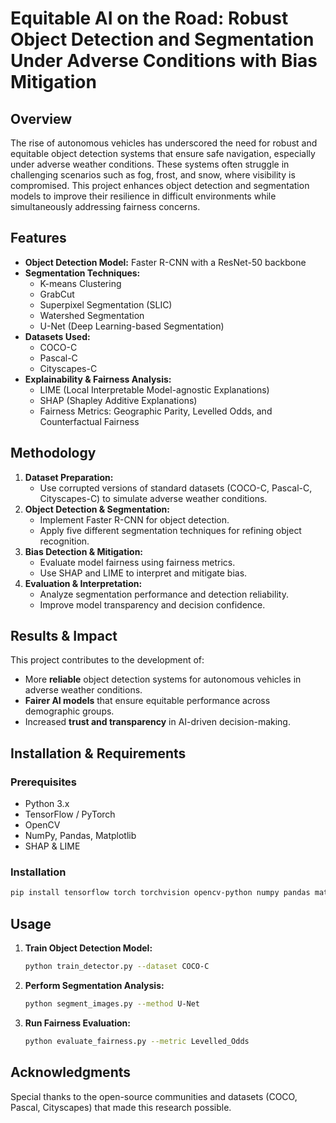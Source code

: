 # Equitable AI on the Road: Robust Object Detection and Segmentation Under Adverse Conditions with Bias Mitigation

## Overview
The rise of autonomous vehicles has underscored the need for robust and equitable object detection systems that ensure safe navigation, especially under adverse weather conditions. These systems often struggle in challenging scenarios such as fog, frost, and snow, where visibility is compromised. This project enhances object detection and segmentation models to improve their resilience in difficult environments while simultaneously addressing fairness concerns.

## Features
- **Object Detection Model:** Faster R-CNN with a ResNet-50 backbone
- **Segmentation Techniques:**
  - K-means Clustering
  - GrabCut
  - Superpixel Segmentation (SLIC)
  - Watershed Segmentation
  - U-Net (Deep Learning-based Segmentation)
- **Datasets Used:**
  - COCO-C
  - Pascal-C
  - Cityscapes-C
- **Explainability & Fairness Analysis:**
  - LIME (Local Interpretable Model-agnostic Explanations)
  - SHAP (Shapley Additive Explanations)
  - Fairness Metrics: Geographic Parity, Levelled Odds, and Counterfactual Fairness

## Methodology
1. **Dataset Preparation:**
   - Use corrupted versions of standard datasets (COCO-C, Pascal-C, Cityscapes-C) to simulate adverse weather conditions.
2. **Object Detection & Segmentation:**
   - Implement Faster R-CNN for object detection.
   - Apply five different segmentation techniques for refining object recognition.
3. **Bias Detection & Mitigation:**
   - Evaluate model fairness using fairness metrics.
   - Use SHAP and LIME to interpret and mitigate bias.
4. **Evaluation & Interpretation:**
   - Analyze segmentation performance and detection reliability.
   - Improve model transparency and decision confidence.

## Results & Impact
This project contributes to the development of:
- More **reliable** object detection systems for autonomous vehicles in adverse weather conditions.
- **Fairer AI models** that ensure equitable performance across demographic groups.
- Increased **trust and transparency** in AI-driven decision-making.

## Installation & Requirements
### Prerequisites
- Python 3.x
- TensorFlow / PyTorch
- OpenCV
- NumPy, Pandas, Matplotlib
- SHAP & LIME

### Installation
```bash
pip install tensorflow torch torchvision opencv-python numpy pandas matplotlib shap lime
```

## Usage
1. **Train Object Detection Model:**
   ```bash
   python train_detector.py --dataset COCO-C
   ```
2. **Perform Segmentation Analysis:**
   ```bash
   python segment_images.py --method U-Net
   ```
3. **Run Fairness Evaluation:**
   ```bash
   python evaluate_fairness.py --metric Levelled_Odds
   ```





## Acknowledgments
Special thanks to the open-source communities and datasets (COCO, Pascal, Cityscapes) that made this research possible.
